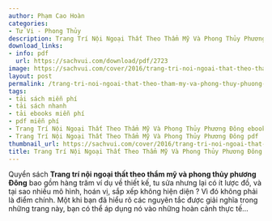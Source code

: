 ```yaml
---
author: Phạm Cao Hoàn
categories:
- Tử Vi - Phong Thủy
description: Trang Trí Nội Ngoại Thất Theo Thẩm Mỹ Và Phong Thủy Phương Đông
download_links:
- info: pdf
  url: https://sachvui.com/download/pdf/2723
image: https://sachvui.com/cover/2016/trang-tri-noi-ngoai-that-theo-tham-my-va-phong-thuy-phuong-dong.jpg
layout: post
permalink: /trang-tri-noi-ngoai-that-theo-tham-my-va-phong-thuy-phuong-dong.html
tags:
- tải sách miễn phí
- tải sách nhanh
- tải ebooks miễn phí
- pdf miễn phí
- Trang Trí Nội Ngoại Thất Theo Thẩm Mỹ Và Phong Thủy Phương Đông ebook
- Trang Trí Nội Ngoại Thất Theo Thẩm Mỹ Và Phong Thủy Phương Đông pdf
thumbnail_url: https://sachvui.com/cover/2016/trang-tri-noi-ngoai-that-theo-tham-my-va-phong-thuy-phuong-dong.jpg
title: Trang Trí Nội Ngoại Thất Theo Thẩm Mỹ Và Phong Thủy Phương Đông
---
```


 <div class="item-desc text-justify"> <p>Quyển sách <strong>Trang trí nội ngoại thất theo thẩm mỹ và phong thủy phương Đông</strong> bao gồm hàng trăm ví dụ về thiết kế, tu sửa nhưng lại có ít lược đồ, và tại sao nhiều mô hình, hoán vị, sắp xếp không hiện diện ? Vì đó không phải là điểm chính. Một khi bạn đã hiểu rõ các nguyên tắc được giải nghĩa trong những trang này, bạn có thể áp dụng nó vào những hoàn cảnh thực tế…</p> </div>